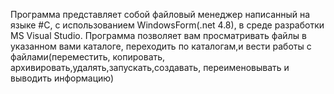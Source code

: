 Программа представляет собой файловый менеджер написанный на языке #C, с использованием WindowsForm(.net 4.8), в среде разработки MS Visual Studio.
Программа позволяет вам просматривать файлы в указанном вами каталоге, переходить по каталогам,и вести работы с файлами(переместить, копировать, архивировать,удалять,запускать,создавать, переименовывать и выводить информацию)
